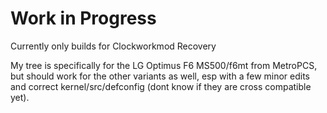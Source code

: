 Work in Progress
================

Currently only builds for Clockworkmod Recovery

My tree is specifically for the LG Optimus F6 MS500/f6mt from MetroPCS, but should work for the other variants as well, esp with a few minor edits and correct kernel/src/defconfig (dont know if they are cross compatible yet).


